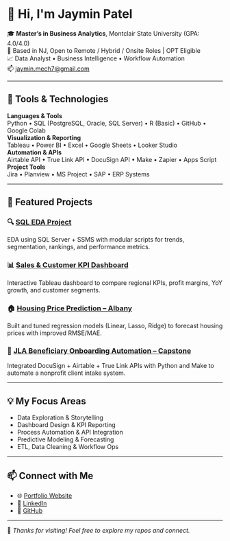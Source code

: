 # 👋 Hi, I'm Jaymin Patel

🎓 **Master’s in Business Analytics**, Montclair State University (GPA: 4.0/4.0)  
📍 Based in NJ, Open to Remote / Hybrid / Onsite Roles | OPT Eligible  
📈 Data Analyst • Business Intelligence • Workflow Automation  
📫 [jaymin.mech7@gmail.com](mailto:jaymin.mech7@gmail.com)

---

## 🔧 Tools & Technologies

**Languages & Tools**  
Python • SQL (PostgreSQL, Oracle, SQL Server) • R (Basic) • GitHub • Google Colab  
**Visualization & Reporting**  
Tableau • Power BI • Excel • Google Sheets • Looker Studio  
**Automation & APIs**  
Airtable API • True Link API • DocuSign API • Make • Zapier • Apps Script  
**Project Tools**  
Jira • Planview • MS Project • SAP • ERP Systems

---

## 🚀 Featured Projects

### 🔍 [SQL EDA Project](https://github.com/jayminmech7/sql-eda-project)
EDA using SQL Server + SSMS with modular scripts for trends, segmentation, rankings, and performance metrics.

### 📊 [Sales & Customer KPI Dashboard](https://public.tableau.com/app/profile/jaymin.patel5404/viz/SalesCustomerDashboards_17486554759860/SalesDashboard)
Interactive Tableau dashboard to compare regional KPIs, profit margins, YoY growth, and customer segments.

### 🏠 [Housing Price Prediction – Albany](https://github.com/jayminmech7/Housing_Price_Prediction-Albany-)
Built and tuned regression models (Linear, Lasso, Ridge) to forecast housing prices with improved RMSE/MAE.

### 🧩 [JLA Beneficiary Onboarding Automation – Capstone](https://github.com/jayminmech7)
Integrated DocuSign + Airtable + True Link APIs with Python and Make to automate a nonprofit client intake system.

---

## 💡 My Focus Areas

- Data Exploration & Storytelling  
- Dashboard Design & KPI Reporting  
- Process Automation & API Integration  
- Predictive Modeling & Forecasting  
- ETL, Data Cleaning & Workflow Ops

---

## 📫 Connect with Me

- 🌐 [Portfolio Website](https://jayminmech7.github.io)
- 🔗 [LinkedIn](https://www.linkedin.com/in/jaymin7/)
- 🐙 [GitHub](https://github.com/jayminmech7)

---

📌 *Thanks for visiting! Feel free to explore my repos and connect.*  
